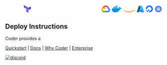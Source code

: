 <div align="center">
  <a href="https://coder.com">
    <img src="https://raw.githubusercontent.com/coder/coder/main/docs/images/banner-white.png" style="width: 650px">
  </a>
</div>

## Deploy Instructions

Coder provides a

[Quickstart](#quickstart) | [Docs](https://coder.com/docs) | [Why Coder](https://coder.com/why) | [Enterprise](https://coder.com/docs/v2/latest/enterprise)

[![discord](https://img.shields.io/discord/747933592273027093?label=discord)](https://discord.gg/coder)
